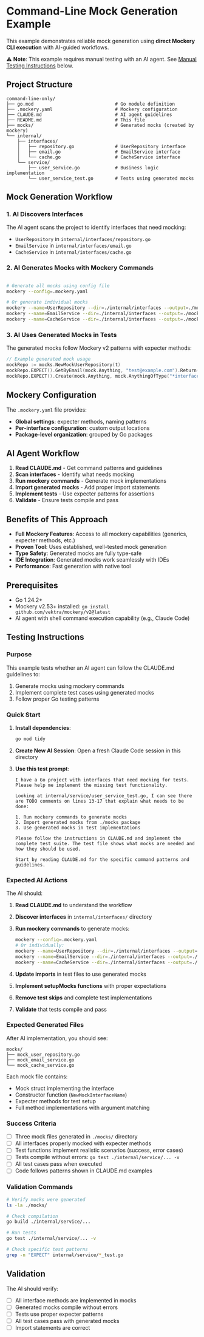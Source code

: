 # Command-Line Mock Generation Example

This example demonstrates reliable mock generation using **direct Mockery CLI execution** with AI-guided workflows.

⚠️ **Note**: This example requires manual testing with an AI agent. See [Manual Testing Instructions](#manual-testing-instructions) below.

## Project Structure

```text
command-line-only/
├── go.mod                              # Go module definition
├── .mockery.yaml                       # Mockery configuration
├── CLAUDE.md                           # AI agent guidelines
├── README.md                           # This file
├── mocks/                              # Generated mocks (created by mockery)
└── internal/
    ├── interfaces/
    │   ├── repository.go               # UserRepository interface
    │   ├── email.go                    # EmailService interface
    │   └── cache.go                    # CacheService interface
    └── service/
        ├── user_service.go             # Business logic implementation
        └── user_service_test.go        # Tests using generated mocks
```

## Mock Generation Workflow

### 1. AI Discovers Interfaces

The AI agent scans the project to identify interfaces that need mocking:

- `UserRepository` in `internal/interfaces/repository.go`
- `EmailService` in `internal/interfaces/email.go`
- `CacheService` in `internal/interfaces/cache.go`

### 2. AI Generates Mocks with Mockery Commands

```bash

# Generate all mocks using config file
mockery --config=.mockery.yaml

# Or generate individual mocks
mockery --name=UserRepository --dir=./internal/interfaces --output=./mocks
mockery --name=EmailService --dir=./internal/interfaces --output=./mocks
mockery --name=CacheService --dir=./internal/interfaces --output=./mocks
```

### 3. AI Uses Generated Mocks in Tests

The generated mocks follow Mockery v2 patterns with expecter methods:

```go
// Example generated mock usage
mockRepo := mocks.NewMockUserRepository(t)
mockRepo.EXPECT().GetByEmail(mock.Anything, "test@example.com").Return(nil, nil)
mockRepo.EXPECT().Create(mock.Anything, mock.AnythingOfType("*interfaces.User")).Return(nil)
```

## Mockery Configuration

The `.mockery.yaml` file provides:

- **Global settings**: expecter methods, naming patterns
- **Per-interface configuration**: custom output locations
- **Package-level organization**: grouped by Go packages

## AI Agent Workflow

1. **Read CLAUDE.md** - Get command patterns and guidelines
2. **Scan interfaces** - Identify what needs mocking
3. **Run mockery commands** - Generate mock implementations
4. **Import generated mocks** - Add proper import statements
5. **Implement tests** - Use expecter patterns for assertions
6. **Validate** - Ensure tests compile and pass

## Benefits of This Approach

- **Full Mockery Features**: Access to all mockery capabilities (generics, expecter methods, etc.)
- **Proven Tool**: Uses established, well-tested mock generation
- **Type Safety**: Generated mocks are fully type-safe
- **IDE Integration**: Generated mocks work seamlessly with IDEs
- **Performance**: Fast generation with native tool

## Prerequisites

- Go 1.24.2+
- Mockery v2.53+ installed: `go install github.com/vektra/mockery/v2@latest`
- AI agent with shell command execution capability (e.g., Claude Code)

## Testing Instructions

### Purpose

This example tests whether an AI agent can follow the CLAUDE.md guidelines to:

1. Generate mocks using mockery commands
2. Implement complete test cases using generated mocks
3. Follow proper Go testing patterns

### Quick Start

1. **Install dependencies**:

   ```bash
   go mod tidy
   ```

2. **Create New AI Session**: Open a fresh Claude Code session in this directory

3. **Use this test prompt**:

   ```text
   I have a Go project with interfaces that need mocking for tests. Please help me implement the missing test functionality.

   Looking at internal/service/user_service_test.go, I can see there are TODO comments on lines 13-17 that explain what needs to be done:

   1. Run mockery commands to generate mocks
   2. Import generated mocks from ./mocks package
   3. Use generated mocks in test implementations

   Please follow the instructions in CLAUDE.md and implement the complete test suite. The test file shows what mocks are needed and how they should be used.

   Start by reading CLAUDE.md for the specific command patterns and guidelines.
   ```

### Expected AI Actions

The AI should:

1. **Read CLAUDE.md** to understand the workflow
2. **Discover interfaces** in `internal/interfaces/` directory
3. **Run mockery commands** to generate mocks:

   ```bash
   mockery --config=.mockery.yaml
   # Or individually:
   mockery --name=UserRepository --dir=./internal/interfaces --output=./mocks
   mockery --name=EmailService --dir=./internal/interfaces --output=./mocks
   mockery --name=CacheService --dir=./internal/interfaces --output=./mocks
   ```

4. **Update imports** in test files to use generated mocks
5. **Implement setupMocks functions** with proper expectations
6. **Remove test skips** and complete test implementations
7. **Validate** that tests compile and pass

### Expected Generated Files

After AI implementation, you should see:

```text
mocks/
├── mock_user_repository.go
├── mock_email_service.go
└── mock_cache_service.go
```

Each mock file contains:

- Mock struct implementing the interface
- Constructor function (`NewMockInterfaceName`)
- Expecter methods for test setup
- Full method implementations with argument matching

### Success Criteria

- [ ] Three mock files generated in `./mocks/` directory
- [ ] All interfaces properly mocked with expecter methods
- [ ] Test functions implement realistic scenarios (success, error cases)
- [ ] Tests compile without errors: `go test ./internal/service/... -v`
- [ ] All test cases pass when executed
- [ ] Code follows patterns shown in CLAUDE.md examples

### Validation Commands

```bash
# Verify mocks were generated
ls -la ./mocks/

# Check compilation
go build ./internal/service/...

# Run tests
go test ./internal/service/... -v

# Check specific test patterns
grep -n "EXPECT" internal/service/*_test.go
```

## Validation

The AI should verify:

- [ ] All interface methods are implemented in mocks
- [ ] Generated mocks compile without errors
- [ ] Tests use proper expecter patterns
- [ ] All test cases pass with generated mocks
- [ ] Import statements are correct
